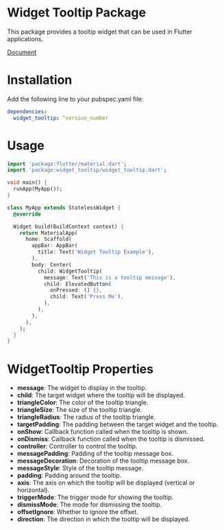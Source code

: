 # Widget Tooltip Package
This package provides a tooltip widget that can be used in Flutter applications.

[Document](https://docs.page/hongmono/widget_tooltip)

# Installation
Add the following line to your pubspec.yaml file:

```yaml
dependencies:
  widget_tooltip: ^version_number
```

# Usage
```dart
import 'package:flutter/material.dart';
import 'package:widget_tooltip/widget_tooltip.dart';

void main() {
  runApp(MyApp());
}

class MyApp extends StatelessWidget {
  @override

  Widget build(BuildContext context) {
    return MaterialApp(
      home: Scaffold(
        appBar: AppBar(
          title: Text('Widget Tooltip Example'),
        ),
        body: Center(
          child: WidgetTooltip(
            message: Text('This is a tooltip message'),
            child: ElevatedButton(
              onPressed: () {},
              child: Text('Press Me'),
            ),
          ),
        ),
      ),
    );
  }
}
```
# WidgetTooltip Properties
* **message**: The widget to display in the tooltip.
* **child**: The target widget where the tooltip will be displayed.
* **triangleColor**: The color of the tooltip triangle.
* **triangleSize**: The size of the tooltip triangle.
* **triangleRadius**: The radius of the tooltip triangle.
* **targetPadding**: The padding between the target widget and the tooltip.
* **onShow**: Callback function called when the tooltip is shown.
* **onDismiss**: Callback function called when the tooltip is dismissed.
* **controller**: Controller to control the tooltip.
* **messagePadding**: Padding of the tooltip message box.
* **messageDecoration**: Decoration of the tooltip message box.
* **messageStyle**: Style of the tooltip message.
* **padding**: Padding around the tooltip.
* **axis**: The axis on which the tooltip will be displayed (vertical or horizontal).
* **triggerMode**: The trigger mode for showing the tooltip.
* **dismissMode**: The mode for dismissing the tooltip.
* **offsetIgnore**: Whether to ignore the offset.
* **direction**: The direction in which the tooltip will be displayed.